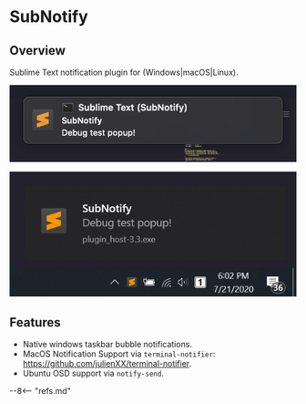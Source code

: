 # SubNotify

## Overview

Sublime Text notification plugin for (Windows|macOS|Linux).

![Example macOS](images/example-macos.png)

![Example Windows](images/example-win.png)

## Features

- Native windows taskbar bubble notifications.
- MacOS Notification Support via `terminal-notifier`: https://github.com/julienXX/terminal-notifier.
- Ubuntu OSD support via `notify-send`.

--8<-- "refs.md"
